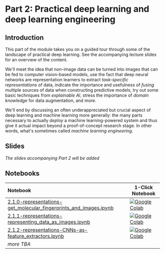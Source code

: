# Part 2: Practical deep learning and deep learning engineering


## Introduction

This part of the module takes you on a guided tour through some of the landscape of practical deep learning. See the accompanying lecture slides for an overview of the content.

We'll meet the idea that non-image data can be turned into images that can be fed to computer vision-based models, use the fact that deep neural networks are representation learners to extract _task-specific representations_ of data, indicate the importance and usefulness of _fusing_ multiple sources of data when constructing predictive models, try out some basic techniques from _explainable AI_, stress the importance of _domain knowledge_ for data augmentation, and more.

We'll end by discussing an often underappreciated but crucial aspect of deep learning and machine learning more generally: the many parts necessary to actually _deploy_ a machine learning-powered system and thus give it actual impact beyond a proof-of-concept research stage. In other words, what's sometimes called _machine learning engineering_.

## Slides

_The slides accompanying Part 2 will be added_

## Notebooks

| Notebook    |      1-Click Notebook      |
|:----------|------|
|  [2.1.0-representations-get_molecular_fingerprints_and_images.ipynb](https://nbviewer.org/github/MMIV-ML/HVL-MMIV-DLN-AI-2022/blob/master/1-deep_learning/Part-2-practical_deep_learning/nbs/2.1.0-representations-get_molecular_fingerprints_and_images.ipynb)  | [![Google Colab](https://colab.research.google.com/assets/colab-badge.svg)](https://colab.research.google.com/github/MMIV-ML/HVL-MMIV-DLN-AI-2022/blob/master/1-deep_learning/Part-2-practical_deep_learning/nbs/2.1.0-representations-get_molecular_fingerprints_and_images.ipynb)
|  [2.1.1-representations-representing_data_as_images.ipynb](https://nbviewer.org/github/MMIV-ML/HVL-MMIV-DLN-AI-2022/blob/master/1-deep_learning/Part-2-practical_deep_learning/nbs/2.1.1-representations-representing_data_as_images.ipynb)  | [![Google Colab](https://colab.research.google.com/assets/colab-badge.svg)](https://colab.research.google.com/github/MMIV-ML/HVL-MMIV-DLN-AI-2022/blob/master/1-deep_learning/Part-2-practical_deep_learning/nbs/2.1.1-representations-representing_data_as_images.ipynb)
|  [2.1.2-representations-CNNs-as-feature_extractors.ipynb](https://nbviewer.org/github/MMIV-ML/HVL-MMIV-DLN-AI-2022/blob/master/1-deep_learning/Part-2-practical_deep_learning/nbs/2.1.2-representations-CNNs-as-feature_extractors.ipynb)  | [![Google Colab](https://colab.research.google.com/assets/colab-badge.svg)](https://colab.research.google.com/github/MMIV-ML/HVL-MMIV-DLN-AI-2022/blob/master/1-deep_learning/Part-2-practical_deep_learning/nbs/2.1.2-representations-CNNs-as-feature_extractors.ipynb)
| _more TBA_ |
